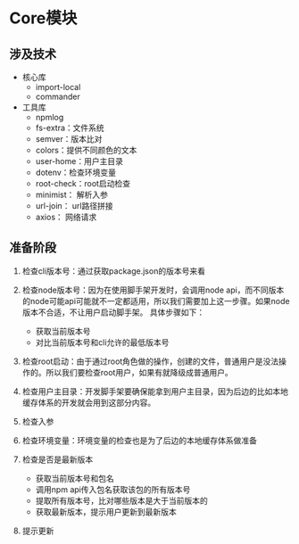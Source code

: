 # Core模块

## 涉及技术

- 核心库
  - import-local
  - commander
- 工具库
  - npmlog
  - fs-extra：文件系统
  - semver：版本比对
  - colors：提供不同颜色的文本
  - user-home：用户主目录
  - dotenv：检查环境变量
  - root-check：root启动检查
  - minimist： 解析入参
  - url-join： url路径拼接
  - axios： 网络请求

## 准备阶段

1. 检查cli版本号：通过获取package.json的版本号来看

2. 检查node版本号：因为在使用脚手架开发时，会调用node api，而不同版本的node可能api可能就不一定都适用，所以我们需要加上这一步骤。如果node版本不合适，不让用户启动脚手架。
具体步骤如下：
   - 获取当前版本号
   - 对比当前版本号和cli允许的最低版本号

3. 检查root启动：由于通过root角色做的操作，创建的文件，普通用户是没法操作的。所以我们要检查root用户，如果有就降级成普通用户。

4. 检查用户主目录：开发脚手架要确保能拿到用户主目录，因为后边的比如本地缓存体系的开发就会用到这部分内容。

5. 检查入参

6. 检查环境变量：环境变量的检查也是为了后边的本地缓存体系做准备

7. 检查是否是最新版本
   - 获取当前版本号和包名
   - 调用npm api传入包名获取该包的所有版本号
   - 提取所有版本号，比对哪些版本是大于当前版本的
   - 获取最新版本，提示用户更新到最新版本

8. 提示更新
